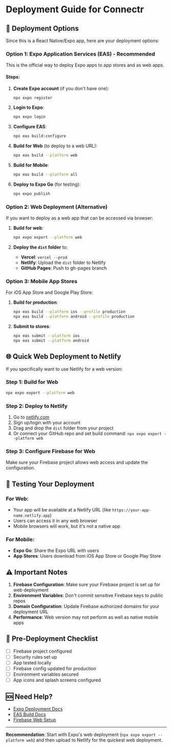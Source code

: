 # Deployment Guide for Connectr

## 🚀 Deployment Options

Since this is a React Native/Expo app, here are your deployment options:

### **Option 1: Expo Application Services (EAS) - Recommended**

This is the official way to deploy Expo apps to app stores and as web apps.

#### Steps:

1. **Create Expo account** (if you don't have one):
   ```bash
   npx expo register
   ```

2. **Login to Expo**:
   ```bash
   npx expo login
   ```

3. **Configure EAS**:
   ```bash
   npx eas build:configure
   ```

4. **Build for Web** (to deploy to a web URL):
   ```bash
   npx eas build --platform web
   ```

5. **Build for Mobile**:
   ```bash
   npx eas build --platform all
   ```

6. **Deploy to Expo Go** (for testing):
   ```bash
   npx expo publish
   ```

### **Option 2: Web Deployment (Alternative)**

If you want to deploy as a web app that can be accessed via browser:

1. **Build for web**:
   ```bash
   npx expo export --platform web
   ```

2. **Deploy the `dist` folder** to:
   - **Vercel**: `vercel --prod`
   - **Netlify**: Upload the `dist` folder to Netlify
   - **GitHub Pages**: Push to gh-pages branch

### **Option 3: Mobile App Stores**

For iOS App Store and Google Play Store:

1. **Build for production**:
   ```bash
   npx eas build --platform ios --profile production
   npx eas build --platform android --profile production
   ```

2. **Submit to stores**:
   ```bash
   npx eas submit --platform ios
   npx eas submit --platform android
   ```

## 🌐 **Quick Web Deployment to Netlify**

If you specifically want to use Netlify for a web version:

### Step 1: Build for Web
```bash
npx expo export --platform web
```

### Step 2: Deploy to Netlify
1. Go to [netlify.com](https://netlify.com)
2. Sign up/login with your account
3. Drag and drop the `dist` folder from your project
4. Or connect your GitHub repo and set build command: `npx expo export --platform web`

### Step 3: Configure Firebase for Web
Make sure your Firebase project allows web access and update the configuration.

## 📱 **Testing Your Deployment**

### For Web:
- Your app will be available at a Netlify URL (like `https://your-app-name.netlify.app`)
- Users can access it in any web browser
- Mobile browsers will work, but it's not a native app

### For Mobile:
- **Expo Go**: Share the Expo URL with users
- **App Stores**: Users download from iOS App Store or Google Play Store

## ⚠️ **Important Notes**

1. **Firebase Configuration**: Make sure your Firebase project is set up for web deployment
2. **Environment Variables**: Don't commit sensitive Firebase keys to public repos
3. **Domain Configuration**: Update Firebase authorized domains for your deployment URL
4. **Performance**: Web version may not perform as well as native mobile apps

## 🔧 **Pre-Deployment Checklist**

- [ ] Firebase project configured
- [ ] Security rules set up
- [ ] App tested locally
- [ ] Firebase config updated for production
- [ ] Environment variables secured
- [ ] App icons and splash screens configured

## 🆘 **Need Help?**

- [Expo Deployment Docs](https://docs.expo.dev/distribution/introduction/)
- [EAS Build Docs](https://docs.expo.dev/build/introduction/)
- [Firebase Web Setup](https://firebase.google.com/docs/web/setup)

---

**Recommendation**: Start with Expo's web deployment (`npx expo export --platform web`) and then upload to Netlify for the quickest web deployment.

